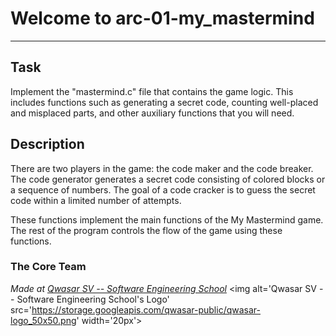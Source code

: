 
# Welcome to arc-01-my_mastermind
  ***
 
  ## Task
  Implement the "mastermind.c" file that contains the game logic. This includes functions such as generating a secret code, counting well-placed and misplaced parts, and other auxiliary functions that you will need.

  ## Description

There are two players in the game: the code maker and the code breaker. The code generator generates a secret code consisting of colored blocks or a sequence of numbers. The goal of a code cracker is to guess the secret code within a limited number of attempts.

These functions implement the main functions of the My Mastermind game. The rest of the program controls the flow of the game using these functions.
### The Core Team
 



  <span><i>Made at <a href='https://qwasar.io'>Qwasar SV -- Software Engineering School</a></i></span>
  <span><img alt='Qwasar SV -- Software Engineering School's Logo' src='https://storage.googleapis.com/qwasar-public/qwasar-logo_50x50.png' width='20px'></span>
